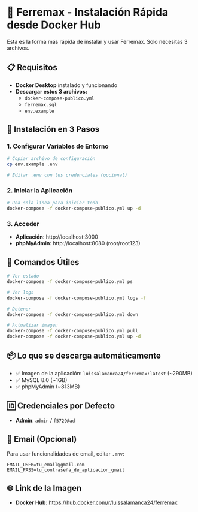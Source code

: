 # 🐳 Ferremax - Instalación Rápida desde Docker Hub

Esta es la forma más rápida de instalar y usar Ferremax. Solo necesitas 3 archivos.

## 📋 Requisitos

- **Docker Desktop** instalado y funcionando
- **Descargar estos 3 archivos:**
  - `docker-compose-publico.yml`
  - `ferremax.sql`
  - `env.example`

## 🚀 Instalación en 3 Pasos

### 1. Configurar Variables de Entorno

```bash
# Copiar archivo de configuración
cp env.example .env

# Editar .env con tus credenciales (opcional)
```

### 2. Iniciar la Aplicación

```bash
# Una sola línea para iniciar todo
docker-compose -f docker-compose-publico.yml up -d
```

### 3. Acceder

- **Aplicación**: http://localhost:3000
- **phpMyAdmin**: http://localhost:8080 (root/root123)

## 🔧 Comandos Útiles

```bash
# Ver estado
docker-compose -f docker-compose-publico.yml ps

# Ver logs
docker-compose -f docker-compose-publico.yml logs -f

# Detener
docker-compose -f docker-compose-publico.yml down

# Actualizar imagen
docker-compose -f docker-compose-publico.yml pull
docker-compose -f docker-compose-publico.yml up -d
```

## 📦 Lo que se descarga automáticamente

- ✅ Imagen de la aplicación: `luissalamanca24/ferremax:latest` (~290MB)
- ✅ MySQL 8.0 (~1GB)
- ✅ phpMyAdmin (~813MB)

## 🆔 Credenciales por Defecto

- **Admin**: `admin` / `f5729@ad`

## 📧 Email (Opcional)

Para usar funcionalidades de email, editar `.env`:
```env
EMAIL_USER=tu_email@gmail.com
EMAIL_PASS=tu_contraseña_de_aplicacion_gmail
```

## 🌐 Link de la Imagen

- **Docker Hub**: https://hub.docker.com/r/luissalamanca24/ferremax 